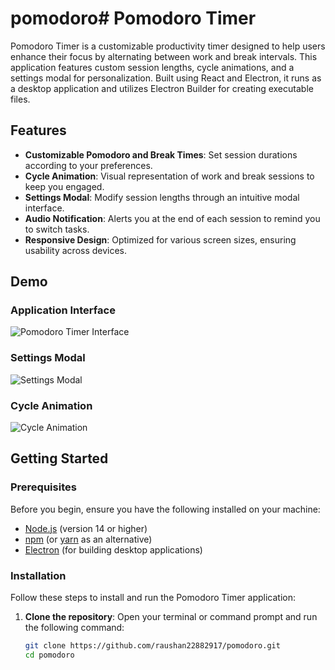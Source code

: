# pomodoro# Pomodoro Timer

Pomodoro Timer is a customizable productivity timer designed to help users enhance their focus by alternating between work and break intervals. This application features custom session lengths, cycle animations, and a settings modal for personalization. Built using React and Electron, it runs as a desktop application and utilizes Electron Builder for creating executable files.

## Features
- **Customizable Pomodoro and Break Times**: Set session durations according to your preferences.
- **Cycle Animation**: Visual representation of work and break sessions to keep you engaged.
- **Settings Modal**: Modify session lengths through an intuitive modal interface.
- **Audio Notification**: Alerts you at the end of each session to remind you to switch tasks.
- **Responsive Design**: Optimized for various screen sizes, ensuring usability across devices.

## Demo
### Application Interface
![Pomodoro Timer Interface](https://drive.google.com/uc?id=1WxbNelzq5SJbuwlVA7IeLqMZhPVcqId2) <!-- Use direct link to the image -->

### Settings Modal
![Settings Modal](https://drive.google.com/uc?id=1gDZ8TSDpruV3dnBY7-vPhn-NTilSgZh-) <!-- Use direct link to the image -->

### Cycle Animation
![Cycle Animation](https://drive.google.com/uc?id=1HrfF_qVqRzNi8MK6BTjZK8lVeCfGUaHs) <!-- Use direct link to the image -->

## Getting Started

### Prerequisites
Before you begin, ensure you have the following installed on your machine:
- [Node.js](https://nodejs.org/) (version 14 or higher)
- [npm](https://www.npmjs.com/) (or [yarn](https://yarnpkg.com/) as an alternative)
- [Electron](https://www.electronjs.org/) (for building desktop applications)

### Installation

Follow these steps to install and run the Pomodoro Timer application:

1. **Clone the repository**:
   Open your terminal or command prompt and run the following command:
   ```bash
   git clone https://github.com/raushan22882917/pomodoro.git
   cd pomodoro
